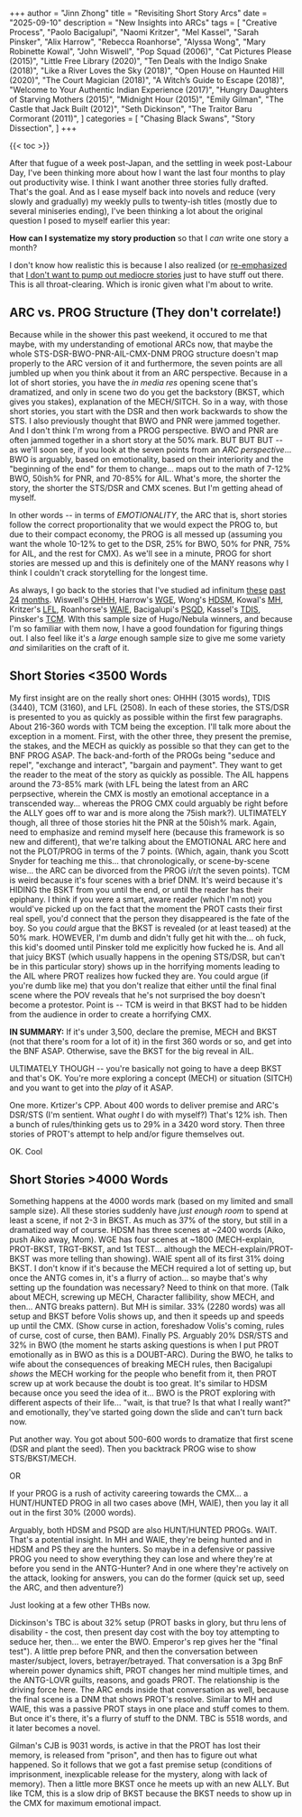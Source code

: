 +++
author = "Jinn Zhong"
title = "Revisiting Short Story Arcs"
date = "2025-09-10"
description = "New Insights into ARCs"
tags = [
   "Creative Process",
   "Paolo Bacigalupi",
   "Naomi Kritzer",
    "Mel Kassel",
    "Sarah Pinsker",
    "Alix Harrow",
    "Rebecca Roanhorse",
    "Alyssa Wong",
    "Mary Robinette Kowal",
    "John Wiswell",
    "Pop Squad (2006)",
    "Cat Pictures Please (2015)",
    "Little Free Library (2020)",
    "Ten Deals with the Indigo Snake (2018)",
    "Like a River Loves the Sky (2018)",
    "Open House on Haunted Hill (2020)",
    "The Court Magician (2018)",
    "A Witch’s Guide to Escape (2018)",
    "Welcome to Your Authentic Indian Experience (2017)",
    "Hungry Daughters of Starving Mothers (2015)",
    "Midnight Hour (2015)",
    "Emily Gilman",
    "The Castle that Jack Built (2012)",
    "Seth Dickinson",
    "The Traitor Baru Cormorant (2011)",
]
categories = [
   "Chasing Black Swans",
   "Story Dissection",
]
+++

{{< toc >}}

After that fugue of a week post-Japan, and the settling in week post-Labour Day, I've been thinking more about how I want the last four months to play out productivity wise. I think I want another three stories fully drafted. That's the goal. And as I ease myself back into novels and reduce (very slowly and gradually) my weekly pulls to twenty-ish titles (mostly due to several miniseries ending), I've been thinking a lot about the original question I posed to myself earlier this year: 

**How can I systematize my story production** so that I _can_ write one story a month? 

I don't know how realistic this is because I also realized (or [re-emphasized](https://journal.jinnzhong.com/what-i-want-as-an-author/) that [I don't want to pump out mediocre stories](https://journal.jinnzhong.com/the-research-diet/) just to have stuff out there. This is all throat-clearing. Which is ironic given what I'm about to write.

## ARC vs. PROG Structure (They don't correlate!)
Because while in the shower this past weekend, it occured to me that maybe, with my understanding of emotional ARCs now, that maybe the whole STS-DSR-BWO-PNR-AIL-CMX-DNM PROG structure doesn't map properly to the ARC version of it and furthermore, the seven points are all jumbled up when you think about it from an ARC perspective. Because in a lot of short stories, you have the _in media res_ opening scene that's dramatized, and only in scene two do you get the backstory (BKST, which gives you stakes), explanation of the MECH/SITCH. So in a way, with those short stories, you start with the DSR and then work backwards to show the STS. I also previously thought that BWO and PNR were jammed together. And I don't think I'm wrong from a PROG perspective. BWO and PNR are often jammed together in a short story at the 50% mark. BUT BUT BUT -- as we'll soon see, if you look at the seven points from an _ARC perspective_... BWO is arguably, based on emotionality, based on their interiority and the "beginning of the end" for them to change... maps out to the math of 7-12% BWO, 50ish% for PNR, and 70-85% for AIL. What's more, the shorter the story, the shorter the STS/DSR and CMX scenes. But I'm getting ahead of myself.

In other words -- in terms of _EMOTIONALITY_, the ARC that is, short stories follow the correct proportionality that we would expect the PROG to, but due to their compact economy, the PROG is all messed up (assuming you want the whole 10-12% to get to the DSR, 25% for BWO, 50% for PNR, 75% for AIL, and the rest for CMX). As we'll see in a minute, PROG for short stories are messed up and this is definitely one of the MANY reasons why I think I couldn't crack storytelling for the longest time.

As always, I go back to the stories that I've studied ad infinitum [these](https://journal.jinnzhong.com/short-story-dissection-part-1/) [past](https://journal.jinnzhong.com/short-story-dissection-part-2/) [24](https://journal.jinnzhong.com/short-story-dissection-part-3.1/) [months](https://journal.jinnzhong.com/short-story-dissection-part-3.2/). Wiswell's [OHHH](https://journal.jinnzhong.com/tags/open-house-on-haunted-hill-2020/), Harrow's [WGE](https://journal.jinnzhong.com/tags/a-witchs-guide-to-escape-2018/), Wong's [HDSM](https://journal.jinnzhong.com/tags/hungry-daughters-of-starving-mothers-2015/), Kowal's [MH](https://journal.jinnzhong.com/tags/midnight-hour-2015/), Kritzer's [LFL](https://journal.jinnzhong.com/tags/little-free-library-2020/), Roanhorse's [WAIE](https://journal.jinnzhong.com/tags/welcome-to-your-authentic-indian-experience-2017/), Bacigalupi's [PSQD](https://journal.jinnzhong.com/tags/pop-squad-2006/), Kassel's [TDIS](https://journal.jinnzhong.com/tags/ten-deals-with-the-indigo-snake-2018/), Pinsker's [TCM](https://journal.jinnzhong.com/tags/the-court-magician-2018/). WIth this sample size of Hugo/Nebula winners, and because I'm so familiar with them now, I have a good foundation for figuring things out. I also feel like it's a _large_ enough sample size to give me some variety _and_ similarities on the craft of it.

## Short Stories <3500 Words

My first insight are on the really short ones: OHHH (3015 words), TDIS (3440), TCM (3160), and LFL (2508). In each of these stories, the STS/DSR is presented to you as quickly as possible within the first few paragraphs. About 216-360 words with TCM being the exception. I'll talk more about the exception in a moment. First, with the other three, they present the premise, the stakes, and the MECH as quickly as possible so that they can get to the BNF PROG ASAP. The back-and-forth of the PROGs being "seduce and repel", "exchange and interact", "bargain and payment". They want to get the reader to the meat of the story as quickly as possible. The AIL happens around the 73-85% mark (with LFL being the latest from an ARC perpsective, wherein the CMX is mostly an emotional acceptance in a transcended way... whereas the PROG CMX could arguably be right before the ALLY goes off to war and is more along the 75ish mark?). ULTIMATELY though, all three of those stories hit the PNR at the 50ish% mark. Again, need to emphasize and remind myself here (because this framework is so new and different), that we're talking about the EMOTIONAL ARC here and not the PLOT/PROG in terms of the 7 points. (Which, again, thank you Scott Snyder for teaching me this... that chronologically, or scene-by-scene wise... the ARC can be divorced from the PROG i/r/t the seven points).
TCM is weird because it's four scenes with a brief DNM. It's weird because it's HIDING the BSKT from you until the end, or until the reader has their epiphany. I think if you were a smart, aware reader (which I'm not) you would've picked up on the fact that the moment the PROT casts their first real spell, you'd connect that the person they disappeared is the fate of the boy. So you _could_ argue that the BKST is revealed (or at least teased) at the 50% mark. HOWEVER, I'm dumb and didn't fully get hit with the... oh fuck, this kid's doomed until Pinsker told me explicitly how fucked he is. And all that juicy BKST (which usually happens in the opening STS/DSR, but can't be in this particular story) shows up in the horrifying moments leading to the AIL where PROT realizes how fucked they are. You could argue (if you're dumb like me) that you don't realize that either until the final final scene where the POV reveals that he's not surprised the boy doesn't become a protestor. Point is -- TCM is weird in that BKST had to be hidden from the audience in order to create a horrifying CMX.

**IN SUMMARY:** If it's under 3,500, declare the premise, MECH and BKST (not that there's room for a lot of it) in the first 360 words or so, and get into the BNF ASAP. Otherwise, save the BKST for the big reveal in AIL.

ULTIMATELY THOUGH -- you're basically not going to have a deep BKST and that's OK. You're more exploring a concept (MECH) or situation (SITCH) and you want to get into the _play_ of it ASAP.

One more. Krtizer's CPP. About 400 words to deliver premise and ARC's DSR/STS (I'm sentient. What _ought_ I do with myself?) That's 12% ish. Then a bunch of rules/thinking gets us to 29% in a 3420 word story. Then three stories of PROT's attempt to help and/or figure themselves out.

OK. Cool

## Short Stories >4000 Words

Something happens at the 4000 words mark (based on my limited and small sample size). All these stories suddenly have _just enough room_ to spend at least a scene, if not 2-3 in BKST. As much as 37% of the story, but still in a dramatized way of course. HDSM has three scenes at ~2400 words (Aiko, push Aiko away, Mom). WGE has four scenes at ~1800 (MECH-explain, PROT-BKST, TRGT-BKST, and 1st TEST... although the MECH-explain/PROT-BKST was more telling than showing). WAIE spent all of its first 31% doing BKST. I don't know if it's because the MECH required a lot of setting up, but once the ANTG comes in, it's a flurry of action... so maybe that's why setting up the foundation was necessary? Need to think on that more. (Talk about MECH, screwing up MECH, Character fallibility, show MECH, and then... ANTG breaks pattern). But MH is similar. 33% (2280 words) was all setup and BKST before Volis shows up, and then it speeds up and speeds up until the CMX. (Show curse in action, foreshadow Volis's coming, rules of curse, cost of curse, then BAM). Finally PS. Arguably 20% DSR/STS and 32% in BWO (the moment he starts asking questions is when I put PROT emotionally as in BWO as this is a DOUBT-ARC). During the BWO, he talks to wife about the consequences of breaking MECH rules, then Bacigalupi _shows_ the MECH working for the people who benefit from it, then PROT screw up at work because the doubt is too great. It's similar to HDSM because once you seed the idea of it... BWO is the PROT exploring with different aspects of their life... "wait, is that true? Is that what I really want?" and emotionally, they've started going down the slide and can't turn back now.

Put another way. You got about 500-600 words to dramatize that first scene (DSR and plant the seed). Then you backtrack PROG wise to show STS/BKST/MECH.

OR 

If your PROG is a rush of activity careering towards the CMX... a HUNT/HUNTED PROG in all two cases above (MH, WAIE), then you lay it all out in the first 30% (2000 words). 

Arguably, both HDSM and PSQD are also HUNT/HUNTED PROGs. WAIT. That's a potential insight. In MH and WAIE, they're being hunted and in HDSM and PS they are the hunters. So maybe in a defensive or passive PROG you need to show everything they can lose and where they're at before you send in the ANTG-Hunter? And in one where they're actively on the attack, looking for answers, you can do the former (quick set up, seed the ARC, and then adventure?)

Just looking at a few other THBs now. 

Dickinson's TBC is about 32% setup (PROT basks in glory, but thru lens of disability - the cost, then present day cost with the boy toy attempting to seduce her, then... we enter the BWO. Emperor's rep gives her the "final test"). A little prep before PNR, and then the conversation between master/subject, lovers, betrayer/betrayed. That conversation is a 3pg BnF wherein power dynamics shift, PROT changes her mind multiple times, and the ANTG-LOVR guilts, reasons, and goads PROT. The relationship is the driving force here. The ARC ends inside that conversation as well, because the final scene is a DNM that shows PROT's resolve. Similar to MH and WAIE, this was a passive PROT stays in one place and stuff comes to them. But once it's there, it's a flurry of stuff to the DNM. TBC is 5518 words, and it later becomes a novel.

Gilman's CJB is 9031 words, is active in that the PROT has lost their memory, is released from "prison", and then has to figure out what happened. So it follows that we got a fast premise setup (conditions of imprisonment, inexplicable release for the mystery, along with lack of memory). Then a little more BKST once he meets up with an new ALLY. But like TCM, this is a slow drip of BKST because the BKST needs to show up in the CMX for maximum emotional impact.
